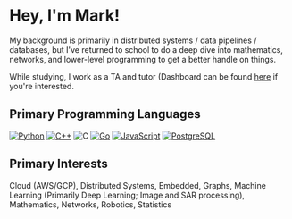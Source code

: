 # Hey, I'm Mark!

My background is primarily in distributed systems / data pipelines / databases, but I've returned to school to do a deep dive into mathematics, networks, and lower-level programming to get a better handle on things.

While studying, I work as a TA and tutor (Dashboard can be found [here](https://de-mark.github.io/tutoring_dashboard/) if you're interested.

## Primary Programming Languages

[![Python]](https://www.python.org "Python")
[![C++]](https://en.wikipedia.org/wiki/C%2B%2B "C++")
![C](https://img.shields.io/badge/c-%2300599C.svg?style=for-the-badge&logo=c&logoColor=white)
[![Go]](https://golang.org "Go")
[![JavaScript]](https://en.wikipedia.org/wiki/JavaScript "JavaScript")
[![PostgreSQL]](https://www.postgresql.org "PostgreSQL")

## Primary Interests

Cloud (AWS/GCP), Distributed Systems, Embedded, Graphs, Machine Learning (Primarily Deep Learning; Image and SAR processing), Mathematics, Networks, Robotics, Statistics



[Python]: https://img.shields.io/badge/Python-3776AB?style=for-the-badge&labelColor=FFD43B&logoColor=3776AB&logo=python
[C++]: https://img.shields.io/badge/C++-00599C?style=for-the-badge&labelColor=01427d&logoColor=6295cb&logo=cplusplus
[Go]: https://img.shields.io/badge/Go-00ADD8?style=for-the-badge&labelColor=7fd5eb&logoColor=00ADD8&logo=go
[JavaScript]: https://img.shields.io/badge/JavaScript-F7DF1E?style=for-the-badge&labelColor=ffffff&logoColor=F7DF1E&logo=javascript
[PostgreSQL]: https://img.shields.io/badge/PostgreSQL-4169E1?style=for-the-badge&labelColor=ffffff&logoColor=4169E1&logo=postgresql
